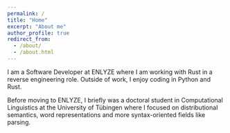 ```yaml
---
permalink: /
title: "Home"
excerpt: "About me"
author_profile: true
redirect_from: 
  - /about/
  - /about.html
---
```


I am a Software Developer at ENLYZE where I am working with Rust in a reverse engineering role. Outside of work, I enjoy coding in Python and Rust.

Before moving to ENLYZE, I briefly was a doctoral student in Computational Linguistics at the University of Tübingen where I focused on distributional semantics, word representations and more syntax-oriented fields like parsing.
